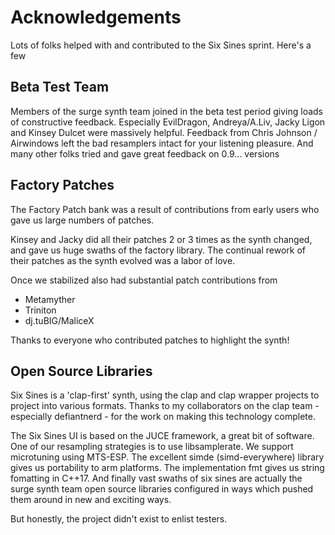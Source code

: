 # Acknowledgements

Lots of folks helped with and contributed to the
Six Sines sprint. Here's a few

## Beta Test Team

Members of the surge synth team joined in the beta
test period giving loads of constructive feedback.
Especially EvilDragon, Andreya/A.Liv, Jacky Ligon
and Kinsey Dulcet were massively helpful. Feedback
from Chris Johnson / Airwindows left the bad
resamplers intact for your listening pleasure. And 
many other folks tried and gave great feedback on
0.9... versions

## Factory Patches

The Factory Patch bank was a result of contributions
from early users who gave us large numbers of patches.

Kinsey and Jacky did all their patches 2 or 3 times as
the synth changed, and gave us huge swaths of the factory library.
The continual rework of their patches as the synth evolved
was a labor of love.

Once we stabilized also had substantial patch contributions from

- Metamyther
- Triniton
- dj.tuBIG/MaliceX

Thanks to everyone who contributed patches to highlight the synth!

## Open Source Libraries

Six Sines is a 'clap-first' synth, using the clap and clap wrapper
projects to project into various formats. Thanks to my collaborators
on the clap team - especially defiantnerd - for the work on making
this technology complete.

The Six Sines UI is based on the JUCE framework, a great bit of software. 
One of our resampling strategies is to use libsamplerate. We support
microtuning using MTS-ESP. The excellent simde (simd-everywhere)
library gives us portability to arm platforms. The implementation
fmt gives us string fomatting in C++17. And finally vast swaths
of six sines are actually the surge synth team open source libraries
configured in ways which pushed them around in new and exciting
ways.

But honestly, the project didn't exist to enlist testers.